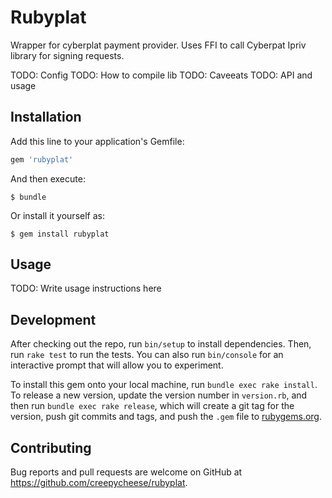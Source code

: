 # Rubyplat
Wrapper for cyberplat payment provider. Uses FFI to call Cyberpat Ipriv library for signing requests.

TODO: Config
TODO: How to compile lib
TODO: Caveeats
TODO: API and usage

## Installation

Add this line to your application's Gemfile:

```ruby
gem 'rubyplat'
```

And then execute:

    $ bundle

Or install it yourself as:

    $ gem install rubyplat

## Usage

TODO: Write usage instructions here

## Development

After checking out the repo, run `bin/setup` to install dependencies. Then, run `rake test` to run the tests. You can also run `bin/console` for an interactive prompt that will allow you to experiment.

To install this gem onto your local machine, run `bundle exec rake install`. To release a new version, update the version number in `version.rb`, and then run `bundle exec rake release`, which will create a git tag for the version, push git commits and tags, and push the `.gem` file to [rubygems.org](https://rubygems.org).

## Contributing

Bug reports and pull requests are welcome on GitHub at https://github.com/creepycheese/rubyplat.
